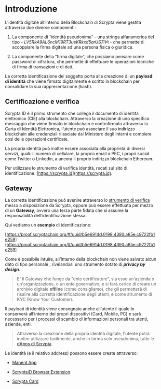 # Introduzione

L’identità digitale all’interno della Blockchain di Scrypta viene gestita attraverso due diverse componenti:

1. La componente di “identità pseudonima” - una stringa alfanumerica del tipo - *LV5RkA9AL6ncM19RT3usKRkxd5arUS7iVt* - che permette di accoppiare la firma digitale ad una persona fisica o giuridica.

2. La componente della “firma digitale”, che possiamo pensare come password di cifratura, che permette di effettuare le operazioni tecniche di firma di transazioni e di dati.
   
La corretta identificazione del soggetto porta alla creazione di un **payload di identità** che viene firmato digitalmente e scritto in blockchain per consolidare la sua rappresentazione (hash). 

## Certificazione e verifica 
Scrypta ID è il primo strumento che collega il documento di identità  elettronico (CIE) alla blockchain. Attraverso la creazione di uno specifico messaggio che viene firmato in blockchain e controfirmato attraverso la Carta di Identità Elettronica, l’utente può associare il suo indirizzo blockchain alle credenziali rilasciate dal Ministero degli Interni e compiere così delle operazioni certificate.

La propria identità può inoltre essere associata alla proprietà di diversi servizi, quali: il numero di cellulare, la propria email o PEC, i propri social come Twitter o Linkedin, a ancora il proprio indirizzo blockchain Ethereum.

Per utilizzare lo strumento di verifica identità, recati sul sito di identificazione: [https://scrypta.id](https://scrypta.id).

## Gateway

La corretta identificazione può avenire attraverso lo [strumento di verifica](https://scrypta.id) messo a disposizione da Scrypta, oppure può essere effettuata per mezzo di un **Gateway**, ovvero una terza parte fidata che si assume la responsabilità dell’identificazione stessa.

Qui vediamo un **esempio** di identificazione:

[https://proof.scryptachain.org/#/uuid/b5e6914d.0198.4390.a85e.c9722fb1e259](https://proof.scryptachain.org/#/uuid/b5e6914d.0198.4390.a85e.c9722fb1e259)

Come è possibile intuire, all’interno della blockchain non viene salvato alcun dato di tipo personale , rivelandosi uno strumento dotato di ***privacy by design***. 


> E' il Gateway che funge da "ente certificatore", sia esso un'azienda o un'organizzazione, o un ente governativo, e si farà carico di creare un archivio digitale **offline** (come consigliamo), che gli permetterà di risalire alla corretta identificazione degli utenti, e come strumento di KYC (Know Your Customer).


Il payload di identità viene consegnato anche all’utente il quale lo conserverà all’interno dei propri dispositivi (Card, Mobile, PC) e sarà necessario per i processi di scambio di informazioni personali tra utenti, aziende, enti.

> Attraverso la creazione della propria identità digitale, l'utente potrà inoltre utilizzare facilmente, anche in forma solo pseudonima, tutte le [dApps di Scrypta](../wallet/manent-app.md).


Le identità (e il relativo address) possono essere create attraverso:

- [Manent App](../wallet/manent-app.md)

- [ScryptaID Browser Extension](https://id.scryptachain.org)

- [Scrypta Card](../wallet/manent-app.md#scrypta-card)

